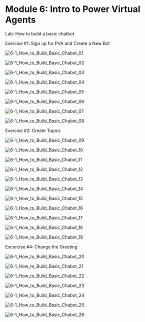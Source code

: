 #  Module 6: Intro to Power Virtual Agents

Lab: How to build a basic chatbot

Exercise #1: Sign up for PVA and Create a New Bot

![6-1_How_to_Build_Basic_Chabot_01](Evidencia/6-1_How_to_Build_Basic_Chabot_01.png)

![6-1_How_to_Build_Basic_Chabot_02](Evidencia/6-1_How_to_Build_Basic_Chabot_02.png)

![6-1_How_to_Build_Basic_Chabot_03](Evidencia/6-1_How_to_Build_Basic_Chabot_03.png)

![6-1_How_to_Build_Basic_Chabot_04](Evidencia/6-1_How_to_Build_Basic_Chabot_04.png)

![6-1_How_to_Build_Basic_Chabot_05](Evidencia/6-1_How_to_Build_Basic_Chabot_05.png)

![6-1_How_to_Build_Basic_Chabot_06](Evidencia/6-1_How_to_Build_Basic_Chabot_06.png)

![6-1_How_to_Build_Basic_Chabot_07](Evidencia/6-1_How_to_Build_Basic_Chabot_07.png)

![6-1_How_to_Build_Basic_Chabot_08](Evidencia/6-1_How_to_Build_Basic_Chabot_08.png)

Exercise #2: Create Topics

![6-1_How_to_Build_Basic_Chabot_09](Evidencia/6-1_How_to_Build_Basic_Chabot_09.png)

![6-1_How_to_Build_Basic_Chabot_10](Evidencia/6-1_How_to_Build_Basic_Chabot_10.png)

![6-1_How_to_Build_Basic_Chabot_11](Evidencia/6-1_How_to_Build_Basic_Chabot_11.png)

![6-1_How_to_Build_Basic_Chabot_12](Evidencia/6-1_How_to_Build_Basic_Chabot_12.png)

![6-1_How_to_Build_Basic_Chabot_13](Evidencia/6-1_How_to_Build_Basic_Chabot_13.png)

![6-1_How_to_Build_Basic_Chabot_14](Evidencia/6-1_How_to_Build_Basic_Chabot_14.png)

![6-1_How_to_Build_Basic_Chabot_15](Evidencia/6-1_How_to_Build_Basic_Chabot_15.png)

![6-1_How_to_Build_Basic_Chabot_16](Evidencia/6-1_How_to_Build_Basic_Chabot_16.png)

![6-1_How_to_Build_Basic_Chabot_17](Evidencia/6-1_How_to_Build_Basic_Chabot_17.png)

![6-1_How_to_Build_Basic_Chabot_18](Evidencia/6-1_How_to_Build_Basic_Chabot_18.png)

![6-1_How_to_Build_Basic_Chabot_19](Evidencia/6-1_How_to_Build_Basic_Chabot_19.png)

Excercise #4: Change the Greeting



![6-1_How_to_Build_Basic_Chabot_20](Evidencia/6-1_How_to_Build_Basic_Chabot_20.png)

![6-1_How_to_Build_Basic_Chabot_21](Evidencia/6-1_How_to_Build_Basic_Chabot_21.png)


![6-1_How_to_Build_Basic_Chabot_22](Evidencia/6-1_How_to_Build_Basic_Chabot_22.png)

![6-1_How_to_Build_Basic_Chabot_23](Evidencia/6-1_How_to_Build_Basic_Chabot_23.png)

![6-1_How_to_Build_Basic_Chabot_24](Evidencia/6-1_How_to_Build_Basic_Chabot_24.png)

![6-1_How_to_Build_Basic_Chabot_25](Evidencia/6-1_How_to_Build_Basic_Chabot_25.png)

![6-1_How_to_Build_Basic_Chabot_26](Evidencia/6-1_How_to_Build_Basic_Chabot_26.png)
